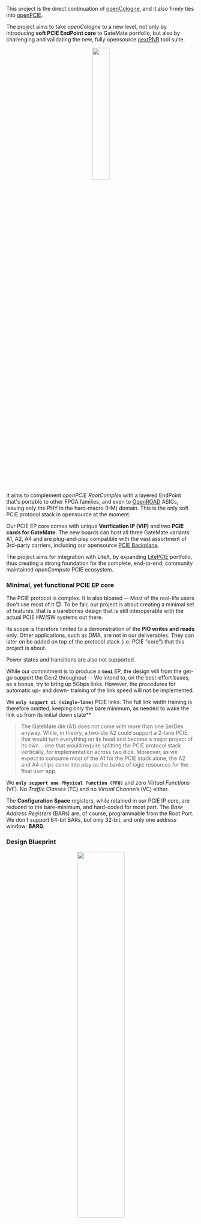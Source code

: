 This project is the direct continuation of [openCologne](https://github.com/chili-chips-ba/openCologne), and it also firmly ties into [openPCIE](https://github.com/chili-chips-ba/openpcie).

The project aims to take _openCologne_ to a new level, not only by introducing **soft PCIE EndPoint core** to GateMate portfolio, but also by challenging and validating the new, fully opensource [nextPNR](https://github.com/YosysHQ/prjpeppercorn) tool suite.

<p align="center">
  <img width="30%" src="0.doc/artwork/openCologne-PCIE.png">
</p>

It aims to complement _openPCIE RootComplex_ with a layered EndPoint that's portable to other FPGA families, and even to [OpenROAD](https://github.com/The-OpenROAD-Project) ASICs, leaving only the PHY in the hard-macro (HM) domain. This is the only soft PCIE protocol stack in opensource at the moment.

Our PCIE EP core comes with unique **Verification IP (VIP)** and two **PCIE cards for GateMate**. The new boards can host all three GateMate variants: A1, A2, A4 and are plug-and-play compatible with the vast assortment of 3rd-party carriers, including our opensource [PCIE Backplane](https://github.com/chili-chips-ba/openPCIE/tree/main/1.pcb/openpci2-backplane). 

The project aims for integration with LiteX, by expanding [LitePCIE](https://github.com/enjoy-digital/litepcie) portfolio, thus creating a strong foundation for the complete, end-to-end, community maintained _openCompute_ PCIE ecosystem.

### Minimal, yet functional PCIE EP core
 
The PCIE protocol is complex. It is also bloated -- Most of the real-life users don't use most of it 😇. To be fair, our project is about creating a minimal set of features, that is a barebones design that is still interoperable with the actual PCIE HW/SW systems out there.

Its scope is therefore limited to a demonstration of the **PIO writes and reads** only. Other applications, such as DMA, are not in our deliverables. They can later on be added on top of the protocol stack (i.e. PCIE "core") that this project is about.

Power states and transitions are also not supported.

While our commitment is to produce a **`Gen1`** EP, the design will from the get-go support the Gen2 throughput -- We intend to, on the best-effort bases, as a bonus, try to bring up 5Gbps links. However, the procedures for automatic up- and down- training of the link speed will not be implemented.

We **`only support x1 (single-lane)`** PCIE links. The full link width training is therefore omitted, keeping only the bare minimum, as needed to wake the link up from its initial down state**

> The GateMate die (A1) does not come with more than one SerDes anyway. While, in theory, a two-die A2 could support a 2-lane PCIE, that would turn everything on its head and become a major project of its own... one that would require splitting the PCIE protocol stack vertically, for implementation across two dice. Moreover, as we expect to consume most of the A1 for the PCIE stack alone, the A2 and A4 chips come into play as the banks of logic resources for the final user app.

We **`only support one Physical Function (PF0)`** and zero _Virtual Functions_ (VF). No _Traffic Classes_ (TC) and no _Virtual Channels_ (VC) either.

The **Configuration Space** registers, while retained in our PCIE IP core, are reduced to the bare-minimum, and hard-coded for most part. The _Base Address Registers_ (BARs) are, of course, programmable from the Root Port. We don't support 64-bit BARs, but only 32-bit, and only one address window: **BAR0**.

### Design Blueprint

<p align="center">
  <img width="50%" src="0.doc/diagrams/pcie-ep-top-stack.png">
</p>

--------------------
# PIPE (is not a dream)

<p align="center">
  <img width="60%" src="0.doc/images/PHY-Layers.JPG">
</p>

The GateMate SerDes has thus far not been used in the PCIE context. It is therefore reasonable to expect issues with physical layer, which may falter for signal integrity, jitter, or some other reason. Luckily, we have teamed up with CologneChip developers, who will own the PHY layer up to and including **P**hysical **I**nterface for **P**CI **E**xpress (PIPE) 👍. This technology-specific work is clearly separated in a directory of their own, see **`2.rtl.PHY`**.

> By adhering to PIPE architecture, we avoid mixing the generic (i.e. "logic" only) design part with FPGA-specific RTL. This does not mean that all of our RTL is portable to other vendors, but rather that it is structured in a way that facilitates future ports, with only a thin layer of code behind PIPE interface that needs to be revisited. That's a small subsection of the overall design, thereby saving a good amount of porting effort.


## Future outlook

Reflecting on our roadmap and possible future growth paths, in addition to the aforementioned DMA and porting to other FPGA families + ASICs, we are also thinking of:

- enablement of hardware acceleration for AI, video, and general DSP compute workloads
- bolting our PCIE EP to [ztachip](https://github.com/ztachip/ztachip), to then look into acceleration of the PC host Python
> This borrows from Xilinx PYNQ framework and Alveo platform, where programmable [DPUs](https://www.amd.com/en/products/adaptive-socs-and-fpgas/intellectual-property/dpu.html) are used for rapid mapping of algorithms into acceleration hardware, avoiding the time-consuming process of RTL design and validation. Such a combination would then make for the first-ever opensource "DPU" co-processor, and would also work hand-in-hand with our two new cards. After all, NiteFury and SQRL Acorn CLE 215+ M.2 cards were made for acceleration of crypto mining
- possibly also tackling the SerDes HM building brick.


## References:

- **[PCIE Primer](https://drive.google.com/file/d/1CECftcznLwcKDADtjpHhW13-IBHTZVXx/view) by Simon Southwell**

- [liteFury PCIE EP](https://github.com/hdlguy/litefury_pcie)
- [Wavelet-lab PCIE EP](https://github.com/wavelet-lab/usdr-fpga/tree/main/lib/pci)
- [LitePCIE EP](https://github.com/enjoy-digital/litepcie)
- [ECP5-PCIE EP](https://github.com/ECP5-PCIe/ECP5-PCIe)
- [Yumewatari](https://github.com/whitequark/Yumewatari)
- [Alex's PCIE EP](https://github.com/alexforencich/verilog-pcie)
- [Alex's PCIE cocoTB](https://github.com/alexforencich/cocotbext-pcie)
- [Regymm's PCIE_7x EP](https://github.com/regymm/pcie_7x)
- [Anes' PCIE EP](https://github.com/chili-chips-ba/openPCIE/tree/main/2.rtl)
- [PCIE EP DMA - Wupper](https://gitlab.nikhef.nl/franss/wupper)
- [Warp-pipe: PCIe network simulator](https://github.com/antmicro/warp-pipe)

<ins>Note:</ins> _"opensource"_ PCIE EP designs in the above references are not truly opensource. They all rely on the vendor-proprietary **PCIE HM**, which is a black box that provides _Transport Layer_ (TL) and _Data Link Layer_ (DLL) protocol stack. The HM insides are invisible and inaccessible, and also not portable to other FPGA families. We intend to fully replace these vendor-locked PCIE HMs with soft, unencrypted, free to use, free to modify and inspect, clean and very readable System Verilog RTL.


--------------------

# Project Status

- [x] Procure Test equipment, test fixtures, dev boards and accessories

- [ ] Create docs and diagrams that are easy to follow and comprehend
>- [ ] RTL DLL and TL
>- [ ] PIPE
>- [ ] SW
>- [ ] TB, Sim, VIP

- [ ] Design, debug and manufacture two flavors of EP cards
> Given the high-speed nature of this design, we plan for two iterations:
>- [ ] Slot **RevA**
>- [ ] M.2  RevA
>- [ ] Slot **RevB**
>- [ ] M.2  RevB
 
- [ ] Develop opensource PHY with PIPE interface for GateMate SerDes
>- [ ] x1, **Gen1**
>- [ ] x1, Gen2 (best-effort, consider it a bonus if we make it)

- [ ] Develop opensource RTL for PCIE EP **DLL function**, with PIPE interface
- [ ] Develop opensource RTL for PCIE EP **TL function**

- [ ] Create comprehensive co-sim testbench

- [ ] Develop opensource PCIE EP Demo/Example for PIO access
> - [ ] Software driver and TestApp
> - [ ] Debug and bringup

- [ ] Implement it all in GateMate, pushing through PNR and timing closure
> - [ ] Work with nextpnr/ProjectPeppercorn developers to identify and resolve issues

- [ ] Port to LiteX

- [ ] Present project challenges and achievements at (minimum) two trade fairs or conference
>- [ ] FPGA Conference Europe, Munich
>- [ ] Electronica, Munich
>- [ ] FPGA Developer Forum, CERN
>- [ ] Embedded World, Nuremberg


--------------------
# PCB

#### References:
- [ULX4M-PCIe-IO](https://github.com/intergalaktik/ULX4M-PCIe-IO)
- [openPCIE Backplane](https://github.com/chili-chips-ba/openPCIE/tree/main/1.pcb)
- [NiteFury-and-LiteFury](https://github.com/RHSResearchLLC/NiteFury-and-LiteFury)
- [4-port M.2 PCIE Switch](https://github.com/will127534/CM4-Nvme-NAS)
- [AntMicro EMS Sim](https://antmicro.com/blog/2025/07/recent-improvements-to-antmicros-signal-integrity-simulation-flow)
- [openEMS](https://docs.openems.de)

The PCB part of the project shall deliver two cards: GateMate in **(i) PCIE "Slot"** and **(ii) M.2** form-factors
<p align="center">
  <img width="20%" src="0.doc/images/PCIE-Slot-Connector.JPG">
  <img width="35%" src="0.doc/images/NiteFury-PCIE-M2.JPG">
</p>

While the "Slot" variant is not critical, and could have been suplanted by one of the ready-made M.2-to-Slot adapters, 

<p align="center">
  <img width="40%" src="0.doc/images/PCIE-Slot-to-M2-adapter.JPG">
</p>

it is more practical not to have an interposer. "Slot" is still the dominant PCIE form-factor for desktops and servers. The M.2 is typically found in the laptops. Initially, we will use the existing [CM4 ULX4M](https://github.com/intergalaktik/ULX4M) with off-the-shelf I/O boards:

<p align="center">
  <img width="40%" src="0.doc/images/CM4-IO-with-PCIE-Slot.jpg">
  <img width="40%" src="0.doc/images/CM4-IO-with-PCIE-M2.jpg">
</p>

When our two new plug-in boards become available, the plan is to gradually switch thedev platform to our openPCIE backplane, which features:
- Slots on one side
- M.2s on the other
- RootComplex also as a plug-in card (as opposed to the more typical soldered-down), for interoperability testing with [RaspberryPi](https://www.raspberrypi.com) and Xilinx Artix-7 .
- on-board (soldered-down) PCIE Switch for interoperability testing of the most typical EP deployment scenario, which is when RootPort is not directly connected to EndPoints, but goes through a Switch.

<p align="center">
  <img width="40%" src="0.doc/images/PCIE-interop-with-RPI5.png">
</p>

In the final step, we intend to test them inside a Linux PC, using both "Slot" and M.2 connectivity options. For additional detail, please jump to [1.pcb/README.md](1.pcb/README.md)


--------------------

# RTL Architecture

For additional detail, please jump to [2.rtl/README.md](2.rtl/README.md)


--------------------

# SW Architecture

#### References:
- Using [bysybox (devmem)](0.doc/using-busybox-devmem-for-reg-access.txt) for register access
- [Yocto](https://www.yoctoproject.org) and [Buildroot](https://buildroot.org)
- [PCIE Utils](https://mj.ucw.cz/sw/pciutils)
- [Debug PCIE issues using 'lspci' and 'setpci'](https://adaptivesupport.amd.com/s/article/1148199?language=en_US)

The purpose of our "TestApp" is to put all hardware and software elements together, and to demonstrate how the system works in a typical end-to-end use case. The TestApp will enumerate and configure the EndPoint, then perform a series of the PIO write-read-validate transactions over PCIE, perhaps toggling some LEDs. It is envisioned as a "Getting Started" example of how to construct more complex PCIE applications.

We plan on creating not one, but three such examples, for the three representative compute platforms:
1) **Hard Embedded / Hosted**: RaspberryPi
2) **Soft Embedded / BareMetal**: Artix-7 FPGA acting as a RootComplex with soft on-chip RISC-V CPU
3) **General-purpose desktop/server class**: Linux PC

The 100% baremetal (option#2) is still under investigation. While we hope to be able to write it all from scratch, given that Linux comes with such a rich set of PCIE goodies, we may end-up going with _bare-Linux_ (i.e. minimal, specifically built by us to fit project needs), _busybox_, or some other clever way that works around standard Linux requirement for a hardware MMU, and it does not come with large codespace expenditure.

For additional detail, please jump to [3.sw/README.md](3.sw/README.md)


--------------------

# TB/Sim Architecture

#### References:
- [pcieVHost](https://github.com/wyvernSemi/pcievhost/blob/master/doc/pcieVHost.pdf)

## Simulation Test Bench

The [test bench](5.sim/README.md) aims to have a flexible approach to simulation which allows a common test environment to be used whilst selecting between alternative CPU components, one of which uses the [_VProc_ virtual processor](https://github.com/wyvernSemi/vproc) co-simulation element. This allows simulations to be fully HDL, with a RISC-V processor RTL implementation such as picoRV32, Ibex or eduBOS5, or to co-simulate software using the virtual processor, with a significant speed up in simulation times. The test bench has the following features:

* A [_VProc_](https://github.com/wyvernSemi/vproc) virtual processor based [`soc_cpu.VPROC`](5.sim/models/README.md#soc-cpu-vproc) component
  * [Selectable](5.sim/README.md#auto-selection-of-soc_cpu-component) between this or an RTL softcore
  * Can run natively compiled test code
  * Can run the application compiled natively with the [auto-generated co-sim HAL](4.build/README.md#co-simulation-hal)
  * Can run RISC-V compiled code using the [rv32 RISC-V ISS model](5.sim/models/rv32/README.md)
* The [_pcieVHost VIP_](https://github.com/wyvernSemi/pcievhost) is used to drive the logic's PCIe link
* Uses a C [sparse memory model](https://github.com/wyvernSemi/mem_model)
  * An [HDL component](5.sim/models/cosim/README.md) instantiated in logic gives logic access to this memory
  * An API is provided to _VProc_ running code for direct access from the _pcieVHost_ software, which implements this sparse memory C model.

The figure below shows an overview block diagram of the test bench HDL.

<p align="center">
    <img width="75%" src="5.sim/images/opencologne-pcie-tb.png">
</p>

More details on the architecture and usage of the test bench can be found in the [README.md](5.sim/README.md) in the `5.sim` directory.

## Co-simulation HAL

The PCIE EP control and status register harware abstraction layer (HAL) software is [auto-generated](4.build/README.md#co-simulation-hal), as is the CSR RTL, using [`peakrdl`](https://peakrdl-cheader.readthedocs.io/en/latest/). For co-simulation purposes an additional layer is auto-generated from the same SystemRDL specification using [`systemrdl-compiler`](https://systemrdl-compiler.readthedocs.io/en/stable/) that accompanies the `peakrdl` tools. This produces two header files that define a common API to the application layer for both the RISC-V platform and the *VProc* based co-simulation verification environment. The details of the HAL generation can be found in the [README.md](./4.build/README.md#co-simulation-hal) in the `4.build/` directory.

More details of the test bench, the _pcievhost_ component and its usage can be found in the [5.sim/README.md](5.sim/README.md) file.
  

--------------------
# Build Workflow

See [4.build/README.md](4.build/README.md)


--------------------

# Debug, Bringup, Testing (to be adapted to GateMate, currently simply lifted from openPCIE Artix-7)

After programming the FPGA with the generated bitstream, the system is tested in a real-world environment to verify its functionality. The verification process includes three main stages.

### 1. Device Enumeration

The first and most fundamental test is to confirm that the host operating system could correctly detect and enumerate the FPGA as a PCIe device. This was successfully verified on both Windows and Linux.

*   On **Windows**, the device appeared in the Device Manager, confirming that the system recognized the new hardware.
*   On **Linux**, the `lspci` command was used to list all devices on the PCIe bus. The output clearly showed our card with the correct Vendor and Device IDs, classified as a "Memory controller".

<table align="center" width="100%">
  <tr>
    <td align="center" width="50%">
      <b>Device detected in Windows Device Manager</b><br>
      <img src="0.doc/images/device-detected-in-WinDevManager.png" style="max-width:90%; height:auto;">
    </td>
    <td align="center" width="50%">
      <b>`lspci` output on Linux, identifying the device.</b><br>
      <img src="0.doc/images/lspci-output-on-Linux.png" style="width:100%; height:1005;">
    </td>
  </tr>
</table>

### 2. Advanced Setup for Low-Level Testing: PCI Passthrough

While enumeration confirms device presence, directly testing read/write functionality required an isolated environment to prevent conflicts with the host OS. A Virtual Machine (VM) with **PCI Passthrough** was configured for this purpose.

This step was non-trivial due to a common hardware issue: **IOMMU grouping**. The standard Linux kernel grouped our FPGA card with other critical system devices (like USB and SATA controllers), making it unsafe to pass it through directly.

The solution involved a multi-step configuration of the host system:

**1. BIOS/UEFI Configuration**

The first step was to enable hardware virtualization support in the system's BIOS/UEFI:
*   **AMD-V (SVM - Secure Virtual Machine Mode):** This option enables the core CPU virtualization extensions necessary for KVM.
*   **IOMMU (Input-Output Memory Management Unit):** This is critical for securely isolating device memory. Enabling it is a prerequisite for VFIO and safe PCI passthrough.

**2. Host OS Kernel and Boot Configuration**

A standard Linux kernel was not sufficient due to the IOMMU grouping issue. To resolve this, the following steps were taken:
*   **Install XanMod Kernel:** A custom kernel, **XanMod**, was installed because it includes the necessary **ACS Override patch**. This patch forces the kernel to break up problematic IOMMU groups.
*   **Modify GRUB Boot Parameters:** The kernel's bootloader (GRUB) was configured to activate all required features on startup. The following parameters were added to the `GRUB_CMDLINE_LINUX_DEFAULT` line:
    *   `amd_iommu=on`: Explicitly enables the IOMMU on AMD systems.
    *   `pcie_acs_override=downstream,multifunction`: Activates the ACS patch to resolve the grouping problem.
    *   `vfio-pci.ids=10ee:7014`: This crucial parameter instructs the VFIO driver to automatically claim our Xilinx device (Vendor ID `10ee`, Device ID `7014`) at boot, effectively hiding it from the host OS.

**3. KVM Virtual Machine Setup**

With the host system properly prepared, the final step was to assign the device to a KVM virtual machine using `virt-manager`. Thanks to the correct VFIO configuration, the Xilinx card appeared as an available "PCI Host Device" and was successfully passed through.

This setup created a safe and controlled environment to perform direct, low-level memory operations on the FPGA without risking host system instability.

### 3. Functional Verification: Direct Memory Read/Write

With the FPGA passed through to the VM, the final test was to verify the end-to-end communication path. This was done using the `devmem2` utility to perform direct PIO (Programmed I/O) on the memory space mapped by the card's BAR0 register.

The process was simple and effective:
1.  The base physical address of BAR0 (e.g., `fc500000`) was identified using `lspci -v`.
2.  A test value (`0xB`) was **written** to this base address.
3.  The same address was immediately **read back**.

<div align="center">
  <table width="100%">
    <tr>
      <td align="center" width="50%">
        <b>1. Writing a value (0xB) to the BAR0 address</b><br>
        <img src="0.doc/images/writing-value-BAR0.png" style="max-width:90%; height:auto;">
      </td>
      <td align="center" width="50%">
        <b>2. Reading back the value from the same address</b><br>
        <img src="0.doc/images/reading-back-value.png" style="max-width:90%; height:auto;">
      </td>
    </tr>
  </table>
</div>

The successful readback of the value `0xB` confirms that the entire communication chain is functional: from the user-space application, through the OS kernel and PCIe fabric, to the FPGA's internal memory and back.


## PCIE Protocol Analyzer

#### References
- [PCIE Sniffing](https://ctf.re/pcie/experiment/linux/keysight/protocol-analyzer/2024/03/26/pcie-experiment-1)
- [Stark 75T Card](https://www.ebay.com/itm/396313189094?var=664969332633)
- [ngpscope](http://www.ngscopeclient.org/protocol-analysis)
- [PCI Leech](https://github.com/ufrisk/pcileech)
- [PCI Leech/ZDMA](https://github.com/ufrisk/pcileech-fpga/tree/master/ZDMA)
- [LiteX PCIE Screamer](https://github.com/enjoy-digital/pcie_screamer)
- [LiteX PCIE Analyzer](https://github.com/enjoy-digital/pcie_analyzer)
- [Wireshark PCIe Dissector](https://github.com/antmicro/wireshark-pcie-dissector)
- [PCIe Tool Hunt](https://scolton.blogspot.com/2023/05/pcie-deep-dive-part-1-tool-hunt.html)
- [An interesting PCIE tidbit: Peer-to-Peer communicaton](https://xilinx.github.io/XRT/master/html/p2p.html). Also see [this](https://xillybus.com/tutorials/pci-express-tlp-pcie-primer-tutorial-guide-1)
- [NetTLP - An invasive method for intercepting PCIE TLPs](https://haeena.dev/nettlp)


--------------------

# LiteX integration

See [6.litex/README.md](6.litex/README.md)


--------------------

### Acknowledgements

We are thankful to **NLnet Foundation** for unreserved sponsorship of this development activity.

<p align="center">
   <img src="https://github.com/chili-chips-ba/openeye/assets/67533663/18e7db5c-8c52-406b-a58e-8860caa327c2">
   <img width="115" alt="NGI-Entrust-Logo" src="https://github.com/chili-chips-ba/openeye-CamSI/assets/67533663/013684f5-d530-42ab-807d-b4afd34c1522">
</p>

The **wyvernSemi**'s wisdom and contribution mean a world of difference -- Thank you, we are honored to have you on the project!

<p align="center">
   <img width="115" alt="wyvernSemi-Logo" src="https://github.com/user-attachments/assets/94858fce-081a-43b4-a593-d7d79ef38e13">
</p>


### Community outreach

It is in a way more important for the dev community to know about such-and-such project or IP, than for the code to exists in some repo. Without such awareness, which comes through presentations, postings, conferences, ..., the work that went into creating the technical content is not fully accomplished.

We therefore plan on putting time and effort into community outreach through multiple venues. One of them is the presence at industry fairs and conferences, such as:

- **[Embedded World 2026, Nuremberg](https://www.embedded-world.de/en)**
> This is a trade fair where CologneChip will host a booth! This trade show also features a conference track.

- **[FPGA Conference 2026, Munich](https://www.fpga-conference.eu)**
> CologneChip is one of the sponsors and therefore gets at least 2 presentation slots.

- **[Electronica 2026, Munich](https://electronica.de/en)**
> It is very likely that CologneChip will have a booth. There is also a conference track.

- **[FPGA Developer Forum, CERN, Geneva](https://indico.cern.ch/event/1467417)**
> CologneChip is a sponsor. They might get a few presentation slots 

We are fully open to consider additional venues -- Please reach out and send your ideas!


### Public posts:

- [2025-10-02](https://www.linkedin.com/feed/update/urn:li:activity:7379769413421559808)
- [2025-08-25](https://www.linkedin.com/feed/update/urn:li:ugcPost:7362742908170473473?commentUrn=urn%3Ali%3Acomment%3A%28ugcPost%3A7362742908170473473%2C7363111076936232962%29&dashCommentUrn=urn%3Ali%3Afsd_comment%3A%287363111076936232962%2Curn%3Ali%3AugcPost%3A7362742908170473473%29)


--------------------
#### End of Document
